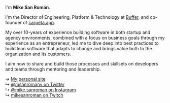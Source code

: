 
I'm **Mike San Román**.

I'm the Director of Engineering, Platform & Technology at [Buffer](https://buffer.com), and co-founder of [carpeta.app](https://www.carpeta.app/?utm_source=github).

My over 10-years of experience building software in both startup and agency environments, combined with a focus on business goals through my experience as an entrepreneur, led me to dive deep into best practices to build lean software that adapts to change and brings value both to the organization and its customers.

I aim now to share and build those processes and skillsets on developers and teams through mentoring and leadership.

→ [My personal site](https://msanroman.io)  
↳ [@msanromanv on Twitter](https://twitter.com/msanromanv)  
↳ [@mike.sanroman on Instagram](https://instagram.com/mike.sanroman)  
↳ [mikesanroman on Twitch](https://twitch.tv/mikesanroman)  

<!--
**msanroman/msanroman** is a ✨ _special_ ✨ repository because its `README.md` (this file) appears on your GitHub profile.

Here are some ideas to get you started:

- 🔭 I’m currently working on ...
- 🌱 I’m currently learning ...
- 👯 I’m looking to collaborate on ...
- 🤔 I’m looking for help with ...
- 💬 Ask me about ...
- 📫 How to reach me: ...
- 😄 Pronouns: ...
- ⚡ Fun fact: ...
-->
